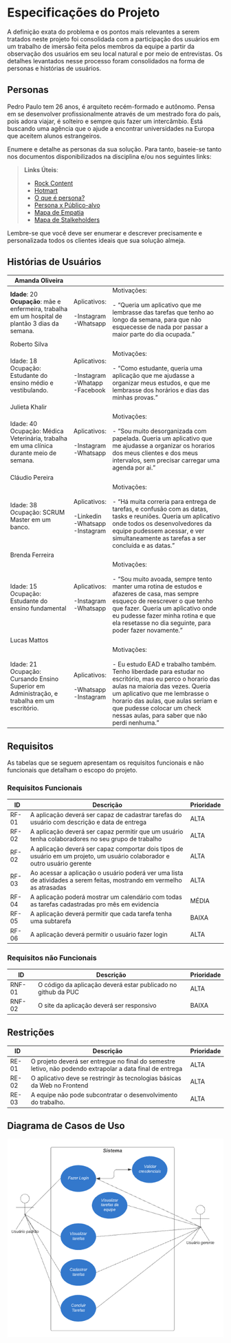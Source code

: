 # Especificações do Projeto
A definição exata do problema e os pontos mais relevantes a serem tratados neste projeto foi consolidada com a participação dos usuários em um trabalho de imersão feita pelos membros da equipe a partir da observação dos usuários em seu local natural e por meio de entrevistas. Os detalhes levantados nesse processo foram consolidados na forma de personas e histórias de usuários. 

## Personas

Pedro Paulo tem 26 anos, é arquiteto recém-formado e autônomo. Pensa em se desenvolver profissionalmente através de um mestrado fora do país, pois adora viajar, é solteiro e sempre quis fazer um intercâmbio. Está buscando uma agência que o ajude a encontrar universidades na Europa que aceitem alunos estrangeiros.

Enumere e detalhe as personas da sua solução. Para tanto, baseie-se tanto nos documentos disponibilizados na disciplina e/ou nos seguintes links:

> **Links Úteis**:
> - [Rock Content](https://rockcontent.com/blog/personas/)
> - [Hotmart](https://blog.hotmart.com/pt-br/como-criar-persona-negocio/)
> - [O que é persona?](https://resultadosdigitais.com.br/blog/persona-o-que-e/)
> - [Persona x Público-alvo](https://flammo.com.br/blog/persona-e-publico-alvo-qual-a-diferenca/)
> - [Mapa de Empatia](https://resultadosdigitais.com.br/blog/mapa-da-empatia/)
> - [Mapa de Stalkeholders](https://www.racecomunicacao.com.br/blog/como-fazer-o-mapeamento-de-stakeholders/)
>
Lembre-se que você deve ser enumerar e descrever precisamente e personalizada todos os clientes ideais que sua solução almeja.

## Histórias de Usuários
| Amanda Oliveira                                                                                       |                                                             |                                                                                                                                                                                                                                                                                                                      |
| ----------------------------------------------------------------------------------------------------- | ----------------------------------------------------------- | -------------------------------------------------------------------------------------------------------------------------------------------------------------------------------------------------------------------------------------------------------------------------------------------------------------------- |
| **Idade**: 20<br>**Ocupação**: mãe e enfermeira, trabalha em um hospital de plantão 3 dias da semana. | Aplicativos: <br><br> -Instagram <br> -Whatsapp             | Motivações:<br><br>- “Queria um aplicativo que me lembrasse das tarefas que tenho ao longo da semana, para que não esquecesse de nada por passar a maior parte do dia ocupada.”                                                                                                                                      |
| Roberto Silva                                                                                         |                                                             |                                                                                                                                                                                                                                                                                                                      |
| Idade: 18<br>Ocupação: Estudante do ensino médio e vestibulando.                                      | Aplicativos:<br><br> -Instagram<br> -Whatapp<br> -Facebook  | Motivações:<br><br>- “Como estudante, queria uma aplicação que me ajudasse a organizar meus estudos, e que me lembrasse dos horários e dias das minhas provas.”                                                                                                                                                      |
| Julieta Khalir                                                                                        |                                                             |                                                                                                                                                                                                                                                                                                                      |
| Idade: 40<br>Ocupação: Médica Veterinária, trabalha em uma clínica durante meio de semana.            | Aplicativos:<br><br> -Instagram<br> -Whatsapp               | Motivações:<br><br>- “Sou muito desorganizada com papelada. Queria um aplicativo que me ajudasse a organizar os horarios dos meus clientes e dos meus intervalos, sem precisar carregar uma agenda por ai.”                                                                                                          |
| Cláudio Pereira                                                                                       |                                                             |                                                                                                                                                                                                                                                                                                                      |
| Idade: 38<br>Ocupação: SCRUM Master em um banco.                                                      | Aplicativos:<br><br> -Linkedin<br> -Whatsapp<br> -Instagram | Motivações:<br><br>- “Há muita correria para entrega de tarefas, e confusão com as datas, tasks e reuniões. Queria um aplicativo onde todos os desenvolvedores da equipe pudessem acessar, e ver simultaneamente as tarefas a ser concluída e as datas.”                                                             |
| Brenda Ferreira                                                                                       |                                                             |                                                                                                                                                                                                                                                                                                                      |
| Idade: 15 <br>Ocupação: Estudante do ensino fundamental                                               | Aplicativos:<br><br> -Instagram<br> -Whatsapp               | Motivações:<br><br>- “Sou muito avoada, sempre tento manter uma rotina de estudos e afazeres de casa, mas sempre esqueço de reescrever o que tenho que fazer. Queria um aplicativo onde eu pudesse fazer minha rotina e que ela resetasse no dia seguinte, para poder fazer novamente.”                              |
| Lucas Mattos                                                                                          |                                                             |                                                                                                                                                                                                                                                                                                                      |
| Idade: 21 <br>Ocupação: Cursando Ensino Superior em Administração, e trabalha em um escritório.       | Aplicativos:<br><br> -Whatsapp<br> -Instagram               | Motivações:<br><br>- Eu estudo EAD e trabalho também. Tenho liberdade para estudar no escritório, mas eu perco o horario das aulas na maioria das vezes. Queria um aplicativo que me lembrasse o horario das aulas, que aulas seriam e que pudesse colocar um check nessas aulas, para saber que não perdi nenhuma.” |

## Requisitos

As tabelas que se seguem apresentam os requisitos funcionais e não funcionais que detalham o escopo do projeto.

### Requisitos Funcionais

| ID    | Descrição                                                                                                                  | Prioridade |
| ----- | -------------------------------------------------------------------------------------------------------------------------- | ---------- |
| RF-01 | A aplicação deverá ser capaz de cadastrar tarefas do usuário com descrição e data de entrega                               | ALTA       |
| RF-02 | A aplicação deverá ser capaz permitir que um usuário tenha colaboradores no seu grupo de trabalho                          | ALTA       |
| RF-02 | A aplicação deverá ser capaz comportar dois tipos de usuário em um projeto, um usuário colaborador e outro usuário gerente | ALTA       |
| RF-03 | Ao acessar a aplicação o usuário poderá ver uma lista de atividades a serem feitas, mostrando em vermelho as atrasadas     | ALTA       |
| RF-04 | A aplicação poderá mostrar um calendário com todas as tarefas cadastradas pro mês em evidencia                             | MÉDIA      |
| RF-05 | A aplicação deverá permitir que cada tarefa tenha uma subtarefa                                                            | BAIXA      |
| RF-06 | A aplicação deverá permitir o usuário fazer login                                                                          | ALTA       |


### Requisitos não Funcionais

| ID     | Descrição                                                     | Prioridade |
| ------ | ------------------------------------------------------------- | ---------- |
| RNF-01 | O código da aplicação deverá estar publicado no github da PUC | ALTA       |
| RNF-02 | O site da aplicação deverá ser responsivo                     | BAIXA      |


## Restrições


| ID    | Descrição                                                                                                 | Prioridade |
| ----- | --------------------------------------------------------------------------------------------------------- | ---------- |
| RE-01 | O projeto deverá ser entregue no final do semestre letivo, não podendo extrapolar a data final de entrega | ALTA       |
| RE-02 | O aplicativo deve se restringir às tecnologias básicas da Web no Frontend                                 | ALTA       |
| RE-03 | A equipe não pode subcontratar o desenvolvimento do trabalho.                                             | ALTA       |


## Diagrama de Casos de Uso
![](https://github.com/ICEI-PUC-Minas-PMV-ADS/pmv-ads-2022-1-e2-proj-int-t3-agenda-todolist/blob/main/docs/img/Diagrama%20de%20casos%20de%20uso.png)

